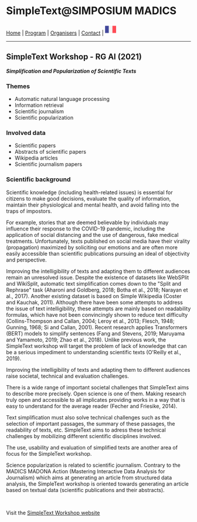 
# SimpleText@SIMPOSIUM MADICS

[Home](https://simpletext-madics.github.io/2021/simposium-madics/en) | [Program](https://simpletext-madics.github.io/2021/simposium-madics/en/program) | [Organisers](https://simpletext-madics.github.io/2021/simposium-madics/en/organisers) | [Contact](https://simpletext-madics.github.io/2021/simposium-madics/en/contact) | [<img src="../FR.png" width="30">](https://simpletext-madics.github.io/2021/simposium-madics/fr)

---

## SimpleText Workshop - RG AI (2021)  
**_Simplification and Popularization of Scientific Texts_**

### Themes
* Automatic natural language processing
* Information retrieval
* Scientific journalism
* Scientific popularization

### Involved data
* Scientific papers
* Abstracts of scientific papers
* Wikipedia articles
* Scientific journalism papers

### Scientific background
Scientific knowledge (including health-related issues) is essential for citizens to make good decisions, evaluate the quality of information, maintain their physiological and mental health, and avoid falling into the traps of impostors.

For example, stories that are deemed believable by individuals may influence their response to the COVID-19 pandemic, including the application of social distancing and the use of dangerous, fake medical treatments. Unfortunately, texts published on social media have their virality (propagation) maximized by soliciting our emotions and are often more easily accessible than scientific publications pursuing an ideal of objectivity and perspective.

Improving the intelligibility of texts and adapting them to different audiences remain an unresolved issue. Despite the existence of datasets like WebSPlit and WikiSplit, automatic text simplification comes down to the "Split and Rephrase" task (Aharoni and Goldberg, 2018; Botha et al., 2018; Narayan et al., 2017). Another existing dataset is based on Simple Wikipedia (Coster and Kauchak, 2011). Although there have been some attempts to address the issue of text intelligibility, these attempts are mainly based on readability formulas, which have not been convincingly shown to reduce text difficulty (Collins-Thompson and Callan, 2004; Leroy et al., 2013; Flesch, 1948; Gunning, 1968; Si and Callan, 2001). Recent research applies Transformers (BERT) models to simplify sentences (Fang and Stevens, 2019; Maruyama and Yamamoto, 2019; Zhao et al., 2018). Unlike previous work, the SimpleText workshop will target the problem of lack of knowledge that can be a serious impediment to understanding scientific texts (O'Reilly et al., 2019).

Improving the intelligibility of texts and adapting them to different audiences raise societal, technical and evaluation challenges.

There is a wide range of important societal challenges that SimpleText aims to describe more precisely. Open science is one of them. Making research truly open and accessible to all implicates providing works in a way that is easy to understand for the average reader (Fecher and Friesike, 2014).

Text simplification must also solve technical challenges such as the selection of important passages, the summary of these passages, the readability of texts, etc. SimpleText aims to adress these technical challenges by mobilizing different scientific disciplines involved.

The use, usability and evaluation of simplified texts are another area of focus for the SimpleText workshop.

Science popularization is related to scientific journalism. Contrary to the MADICS MADONA Action (Mastering Interactive Data Analysis for Journalism) which aims at generating an article from structured data analysis, the SimpleText workshop is oriented towards generating an article based on textual data (scientific publications and their abstracts).

<br>

Visit the [SimpleText Workshop website](https://simpletext-madics.github.io/2021/en/)
